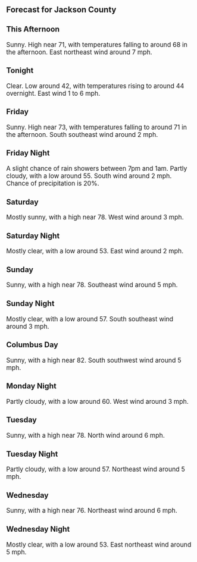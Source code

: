 <div>
   <h2>Forecast for Jackson County</h2>
   <p>
      <div style="font-size:120%">
         <h3>This Afternoon</h3>Sunny. High near 71, with temperatures falling to around 68 in the afternoon. East northeast wind around 7 mph.<br></div>
   </p>
   <p>
      <div style="font-size:120%">
         <h3>Tonight</h3>Clear. Low around 42, with temperatures rising to around 44 overnight. East wind 1 to 6 mph.<br></div>
   </p>
   <p>
      <div style="font-size:120%">
         <h3>Friday</h3>Sunny. High near 73, with temperatures falling to around 71 in the afternoon. South southeast wind around 2 mph.<br></div>
   </p>
   <p>
      <div style="font-size:120%">
         <h3>Friday Night</h3>A slight chance of rain showers between 7pm and 1am. Partly cloudy, with a low around 55. South wind around 2 mph. Chance
         of precipitation is 20%.<br></div>
   </p>
   <p>
      <div style="font-size:120%">
         <h3>Saturday</h3>Mostly sunny, with a high near 78. West wind around 3 mph.<br></div>
   </p>
   <p>
      <div style="font-size:120%">
         <h3>Saturday Night</h3>Mostly clear, with a low around 53. East wind around 2 mph.<br></div>
   </p>
   <p>
      <div style="font-size:120%">
         <h3>Sunday</h3>Sunny, with a high near 78. Southeast wind around 5 mph.<br></div>
   </p>
   <p>
      <div style="font-size:120%">
         <h3>Sunday Night</h3>Mostly clear, with a low around 57. South southeast wind around 3 mph.<br></div>
   </p>
   <p>
      <div style="font-size:120%">
         <h3>Columbus Day</h3>Sunny, with a high near 82. South southwest wind around 5 mph.<br></div>
   </p>
   <p>
      <div style="font-size:120%">
         <h3>Monday Night</h3>Partly cloudy, with a low around 60. West wind around 3 mph.<br></div>
   </p>
   <p>
      <div style="font-size:120%">
         <h3>Tuesday</h3>Sunny, with a high near 78. North wind around 6 mph.<br></div>
   </p>
   <p>
      <div style="font-size:120%">
         <h3>Tuesday Night</h3>Partly cloudy, with a low around 57. Northeast wind around 5 mph.<br></div>
   </p>
   <p>
      <div style="font-size:120%">
         <h3>Wednesday</h3>Sunny, with a high near 76. Northeast wind around 6 mph.<br></div>
   </p>
   <p>
      <div style="font-size:120%">
         <h3>Wednesday Night</h3>Mostly clear, with a low around 53. East northeast wind around 5 mph.<br></div>
   </p>
</div>